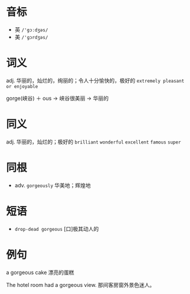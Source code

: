 # 音标

- 英 `/'gɔːdʒəs/`
- 美 `/'ɡɔrdʒəs/`

# 词义

adj. 华丽的，灿烂的，绚丽的；令人十分愉快的，极好的
`extremely pleasant or enjoyable`



gorge(峡谷) ＋ ous → 峡谷很美丽 → 华丽的

# 同义

adj. 华丽的，灿烂的；极好的
`brilliant` `wonderful` `excellent` `famous` `super`

# 同根

- adv. `gorgeously` 华美地；辉煌地

# 短语

- `drop-dead gorgeous` [口]极其动人的

# 例句

a gorgeous cake
漂亮的蛋糕

The hotel room had a gorgeous view.
那间客房窗外景色迷人。


